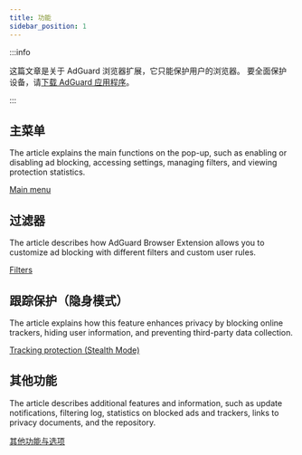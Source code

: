 ```yaml
---
title: 功能
sidebar_position: 1
---
```


:::info

这篇文章是关于 AdGuard 浏览器扩展，它只能保护用户的浏览器。 要全面保护设备，请[下载 AdGuard 应用程序](https://agrd.io/download-kb-adblock)。

:::

## 主菜单

The article explains the main functions on the pop-up, such as enabling or disabling ad blocking, accessing settings, managing filters, and viewing protection statistics.

[Main menu](/adguard-browser-extension/features/main-menu.md)

## 过滤器

The article describes how AdGuard Browser Extension allows you to customize ad blocking with different filters and custom user rules.

[Filters](/adguard-browser-extension/features/filters.md)

## 跟踪保护（隐身模式）

The article explains how this feature enhances privacy by blocking online trackers, hiding user information, and preventing third-party data collection.

[Tracking protection (Stealth Mode)](/adguard-browser-extension/features/stealth-mode.md)

## 其他功能

The article describes additional features and information, such as update notifications, filtering log, statistics on blocked ads and trackers, links to privacy documents, and the repository.

[其他功能与选项](/adguard-browser-extension/features/other-features.md)
